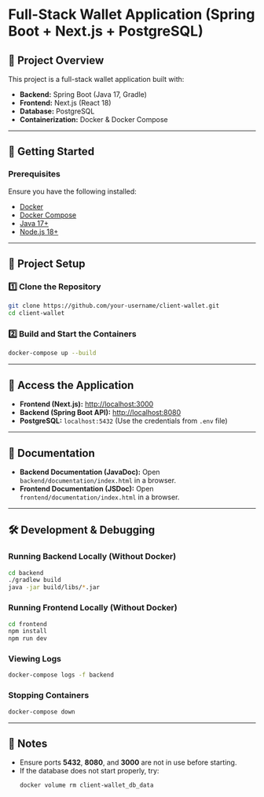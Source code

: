 # Full-Stack Wallet Application (Spring Boot + Next.js + PostgreSQL)

## 📌 Project Overview
This project is a full-stack wallet application built with:
- **Backend:** Spring Boot (Java 17, Gradle)
- **Frontend:** Next.js (React 18)
- **Database:** PostgreSQL
- **Containerization:** Docker & Docker Compose

---

## 🚀 Getting Started
### Prerequisites
Ensure you have the following installed:
- [Docker](https://www.docker.com/get-started)
- [Docker Compose](https://docs.docker.com/compose/install/)
- [Java 17+](https://adoptium.net/)
- [Node.js 18+](https://nodejs.org/en/download/)

---

## 🔧 Project Setup
### 1️⃣ Clone the Repository
```sh
git clone https://github.com/your-username/client-wallet.git
cd client-wallet
```

### 2️⃣ Build and Start the Containers
```sh
docker-compose up --build
```

---

## 🔗 Access the Application
- **Frontend (Next.js):** [http://localhost:3000](http://localhost:3000)
- **Backend (Spring Boot API):** [http://localhost:8080](http://localhost:8080)
- **PostgreSQL:** `localhost:5432` (Use the credentials from `.env` file)

---

## 📜 Documentation
- **Backend Documentation (JavaDoc):** Open `backend/documentation/index.html` in a browser.
- **Frontend Documentation (JSDoc):** Open `frontend/documentation/index.html` in a browser.

---

## 🛠️ Development & Debugging
### Running Backend Locally (Without Docker)
```sh
cd backend
./gradlew build
java -jar build/libs/*.jar
```

### Running Frontend Locally (Without Docker)
```sh
cd frontend
npm install
npm run dev
```

### Viewing Logs
```sh
docker-compose logs -f backend
```

### Stopping Containers
```sh
docker-compose down
```

---

## 📌 Notes
- Ensure ports **5432**, **8080**, and **3000** are not in use before starting.
- If the database does not start properly, try:
  ```sh
  docker volume rm client-wallet_db_data
  ```


